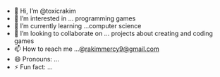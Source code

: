 - 👋 Hi, I’m @toxicrakim
- 👀 I’m interested in ... programming games
- 🌱 I’m currently learning ...computer science
- 💞️ I’m looking to collaborate on ... projects about creating and coding games
- 📫 How to reach me ...@rakimmercy9@gmail.com
- 😄 Pronouns: ...
- ⚡ Fun fact: ...

<!---
toxicrakim/toxicrakim is a ✨ special ✨ repository because its `README.md` (this file) appears on your GitHub profile.
You can click the Preview link to take a look at your changes.
--->
